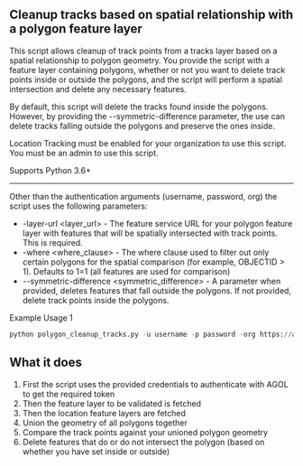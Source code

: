## Cleanup tracks based on spatial relationship with a polygon feature layer

This script allows cleanup of track points from a tracks layer based on a spatial relationship to polygon geometry. You provide the script with a feature layer containing polygons, whether or not you want to delete track points inside or outside the polygons, and the script will perform a spatial intersection and delete any necessary features.

By default, this script will delete the tracks found inside the polygons. However, by providing the --symmetric-difference parameter, the use can delete tracks falling outside the polygons and preserve the ones inside.

Location Tracking must be enabled for your organization to use this script. You must be an admin to use this script. 

Supports Python 3.6+

----

Other than the authentication arguments (username, password, org) the script uses the following parameters:

- -layer-url <layer_url> - The feature service URL for your polygon feature layer with features that will be spatially intersected with track points. This is required.
- -where <where_clause> - The where clause used to filter out only certain polygons for the spatial comparison (for example, OBJECTID > 1). Defaults to 1=1 (all features are used for comparison)
- --symmetric-difference <symmetric_difference> - A parameter when provided, deletes features that fall outside the polygons. If not provided, delete track points inside the polygons. 

Example Usage 1
```python
python polygon_cleanup_tracks.py -u username -p password -org https://arcgis.com --symmetric-difference -where 'OBJECTID > 6' -layer-url https://services.arcgis.com/a910db6b36ff4066a3d4131fccc3da9b/arcgis/rest/services/polygons_ad9af2fc00314fa79ce79ec7d7317acc/FeatureServer/0
```

## What it does

 1. First the script uses the provided credentials to authenticate with AGOL to get the required token
 2. Then the feature layer to be validated is fetched
 3. Then the location feature layers are fetched
 4. Union the geometry of all polygons together
 5. Compare the track points against your unioned polygon geometry
 6. Delete features that do or do not intersect the polygon (based on whether you have set inside or outside)

